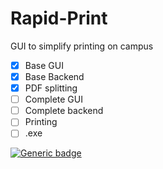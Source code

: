 # Rapid-Print
GUI to simplify printing on campus

- [x] Base GUI
- [x] Base Backend
- [x] PDF splitting
- [ ] Complete GUI
- [ ] Complete backend
- [ ] Printing
- [ ] .exe

[![Generic badge](https://img.shields.io/badge/Status:-In_Development-purple.svg)](https://shields.io/)
